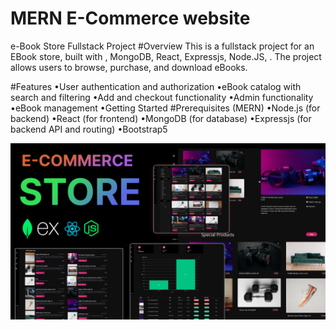 ﻿# MERN E-Commerce website
 e-Book Store Fullstack Project
#Overview
This is a fullstack project for an EBook store, built with , MongoDB, React, Expressjs, Node.JS, . The project allows users to browse, purchase, and download eBooks.

#Features
•User authentication and authorization
•eBook catalog with search and filtering
•Add and checkout functionality
•Admin functionality
•eBook management
•Getting Started
#Prerequisites (MERN)
•Node.js (for backend)
•React (for frontend)
•MongoDB (for database)
•Expressjs (for backend API and routing)
•Bootstrap5

![Course Thumbnail](/thumb.png)
